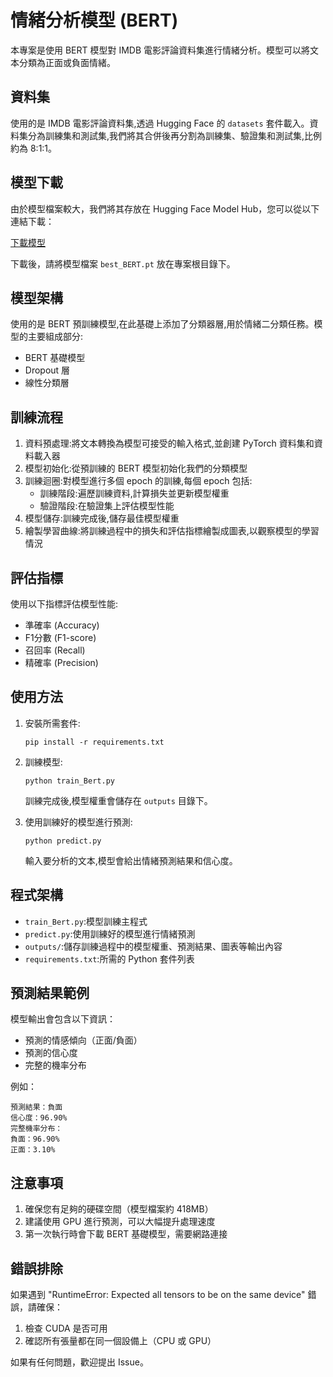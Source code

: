 # 情緒分析模型 (BERT)

本專案是使用 BERT 模型對 IMDB 電影評論資料集進行情緒分析。模型可以將文本分類為正面或負面情緒。

## 資料集

使用的是 IMDB 電影評論資料集,透過 Hugging Face 的 `datasets` 套件載入。資料集分為訓練集和測試集,我們將其合併後再分割為訓練集、驗證集和測試集,比例約為 8:1:1。

## 模型下載

由於模型檔案較大，我們將其存放在 Hugging Face Model Hub，您可以從以下連結下載：

[下載模型](https://huggingface.co/MatchaCat4477/best_BERT/resolve/main/best_BERT.pt)

下載後，請將模型檔案 `best_BERT.pt` 放在專案根目錄下。

## 模型架構

使用的是 BERT 預訓練模型,在此基礎上添加了分類器層,用於情緒二分類任務。模型的主要組成部分:

- BERT 基礎模型
- Dropout 層
- 線性分類層

## 訓練流程

1. 資料預處理:將文本轉換為模型可接受的輸入格式,並創建 PyTorch 資料集和資料載入器
2. 模型初始化:從預訓練的 BERT 模型初始化我們的分類模型
3. 訓練迴圈:對模型進行多個 epoch 的訓練,每個 epoch 包括:
   - 訓練階段:遍歷訓練資料,計算損失並更新模型權重
   - 驗證階段:在驗證集上評估模型性能
4. 模型儲存:訓練完成後,儲存最佳模型權重
5. 繪製學習曲線:將訓練過程中的損失和評估指標繪製成圖表,以觀察模型的學習情況

## 評估指標

使用以下指標評估模型性能:

- 準確率 (Accuracy)
- F1分數 (F1-score)
- 召回率 (Recall)
- 精確率 (Precision)

## 使用方法

1. 安裝所需套件:
   ```
   pip install -r requirements.txt
   ```

2. 訓練模型:
   ```
   python train_Bert.py
   ```
   訓練完成後,模型權重會儲存在 `outputs` 目錄下。
   
3. 使用訓練好的模型進行預測:
   ```
   python predict.py
   ```
   輸入要分析的文本,模型會給出情緒預測結果和信心度。

## 程式架構

- `train_Bert.py`:模型訓練主程式
- `predict.py`:使用訓練好的模型進行情緒預測
- `outputs/`:儲存訓練過程中的模型權重、預測結果、圖表等輸出內容
- `requirements.txt`:所需的 Python 套件列表

## 預測結果範例

模型輸出會包含以下資訊：
- 預測的情感傾向（正面/負面）
- 預測的信心度
- 完整的機率分布

例如：
```
預測結果：負面
信心度：96.90%
完整機率分布：
負面：96.90%
正面：3.10%
```

## 注意事項

1. 確保您有足夠的硬碟空間（模型檔案約 418MB）
2. 建議使用 GPU 進行預測，可以大幅提升處理速度
3. 第一次執行時會下載 BERT 基礎模型，需要網路連接

## 錯誤排除

如果遇到 "RuntimeError: Expected all tensors to be on the same device" 錯誤，請確保：
1. 檢查 CUDA 是否可用
2. 確認所有張量都在同一個設備上（CPU 或 GPU）

如果有任何問題，歡迎提出 Issue。
